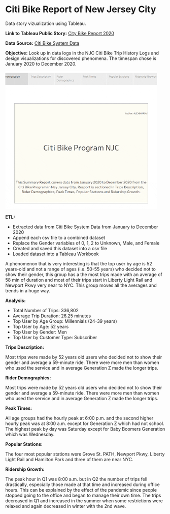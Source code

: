 # Citi Bike Report of New Jersey City
Data story vizualization using Tableau.

**Link to Tableau Public Story:** [City Bike Report 2020](https://public.tableau.com/profile/alejandro.ochoa1874#!/vizhome/CitiBikeNJCReport2020/CitiBikeStory)

**Data Source:** [Citi Bike System Data](https://www.citibikenyc.com/system-data)

**Objective:** 
Look up in data logs in the NJC Citi Bike Trip History Logs and design visualizations for discovered phenomena. The timespan chose is January 2020 to December 2020.

![Tableau gif](/NJCCitiBikeReport.gif)

**ETL:** 
-	Extracted data from Citi Bike System Data from January to December 2020
-	Append each csv file to a combined dataset
-	Replace the Gender variables of 0, 1, 2 to Unknown, Male, and Female
-	Created and saved this dataset into a csv file 
-	Loaded dataset into a Tableau Workbook

A phenomenon that is very interesting is that the top user by age is 52 years-old and not a range of ages (i.e. 50-55 years) who decided not to show their gender, this group has a the most trips made with an average of 58 min of duration and most of their trips start in Liberty Light Rail and Newport Pkwy very near to NYC. This group moves all the averages and trends in a huge way.

**Analysis:** 

- Total Number of Trips: 336,802
- Average Trip Duration: 26.25 minutes
- Top User by Age Group: Millennials (24-39 years)
- Top User by Age: 52 years
- Top User by Gender: Men
- Top User by Customer Type: Subscriber

**Trips Description:**

Most trips were made by 52 years old users who decided not to show their gender and average a 59-minute ride. There were more men than women who used the service and in average Generation Z made the longer trips.

**Rider Demographics:**

Most trips were made by 52 years old users who decided not to show their gender and average a 59-minute ride. There were more men than women who used the service and in average Generation Z made the longer trips.

**Peak Times:**

All age groups had the hourly peak at 6:00 p.m. and the second higher hourly peak was at 8:00 a.m. except for Generation Z which had not school.
The highest peak by day was Saturday except for Baby Boomers Generation which was Wednesday.

**Popular Stations:**

The four most popular stations were Grove St. PATH, Newport Pkwy, Liberty Light Rail and Hamilton Park and three of them are near NYC.

**Ridership Growth:**

The peak hour in Q1 was 8:00 a.m. but in Q2 the number of trips fell drastically, especially those made at that time and increased during office hours. This can be explained by the effect of the pandemic since people stopped going to the office and began to manage their own time. The trips decreased in Q1 and increased in the summer when some restrictions were relaxed and again decreased in winter with the 2nd wave.
